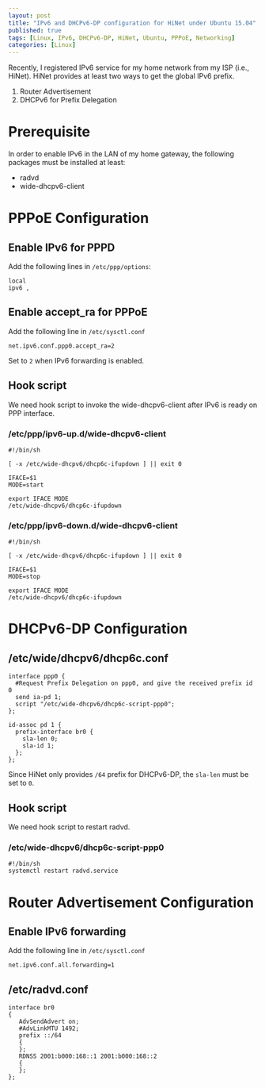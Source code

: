 ```yaml
---
layout: post
title: "IPv6 and DHCPv6-DP configuration for HiNet under Ubuntu 15.04"
published: true
tags: [Linux, IPv6, DHCPv6-DP, HiNet, Ubuntu, PPPoE, Networking]
categories: [Linux]
---
```


Recently, I registered IPv6 service for my home network from my ISP (i.e., HiNet). HiNet provides at least two ways to get the global IPv6 prefix.

  1. Router Advertisement
  2. DHCPv6 for Prefix Delegation

# Prerequisite #

In order to enable IPv6 in the LAN of my home gateway, the following packages must be installed at least:

  * radvd
  * wide-dhcpv6-client


# PPPoE Configuration #

## Enable IPv6 for PPPD ##

Add the following lines in `/etc/ppp/options`:

	local
	ipv6 ,

## Enable accept_ra for PPPoE ##

Add the following line in `/etc/sysctl.conf`

	net.ipv6.conf.ppp0.accept_ra=2

Set to `2` when IPv6 forwarding is enabled.

## Hook script ##

We need hook script to invoke the wide-dhcpv6-client after IPv6 is ready on PPP interface.

### /etc/ppp/ipv6-up.d/wide-dhcpv6-client ###

	#!/bin/sh
	
	[ -x /etc/wide-dhcpv6/dhcp6c-ifupdown ] || exit 0
	
	IFACE=$1
	MODE=start
	
	export IFACE MODE
	/etc/wide-dhcpv6/dhcp6c-ifupdown

### /etc/ppp/ipv6-down.d/wide-dhcpv6-client ###

	#!/bin/sh
	
	[ -x /etc/wide-dhcpv6/dhcp6c-ifupdown ] || exit 0
	
	IFACE=$1
	MODE=stop
	
	export IFACE MODE
	/etc/wide-dhcpv6/dhcp6c-ifupdown


# DHCPv6-DP Configuration #

## /etc/wide/dhcpv6/dhcp6c.conf ##

	interface ppp0 {
	  #Request Prefix Delegation on ppp0, and give the received prefix id 0
	  send ia-pd 1;
	  script "/etc/wide-dhcpv6/dhcp6c-script-ppp0";
	};
	
	id-assoc pd 1 {
	  prefix-interface br0 {
	    sla-len 0;
	    sla-id 1;
	  };
	};

Since HiNet only provides `/64` prefix for DHCPv6-DP, the `sla-len` must be set to `0`.

## Hook script ##

We need hook script to restart radvd.

### /etc/wide-dhcpv6/dhcp6c-script-ppp0 ###

	#!/bin/sh
	systemctl restart radvd.service

# Router Advertisement Configuration #

## Enable IPv6 forwarding ##

Add the following line in `/etc/sysctl.conf`

	net.ipv6.conf.all.forwarding=1

## /etc/radvd.conf ##

	interface br0
	{
	   AdvSendAdvert on;
	   #AdvLinkMTU 1492;
	   prefix ::/64
	   {
	   };
	   RDNSS 2001:b000:168::1 2001:b000:168::2
	   {
	   };
	};   

